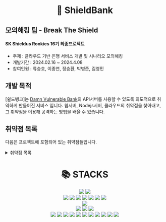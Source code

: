 <div align="center">
    <h1>🏦 ShieldBank</h1>
</div>

## 모의해킹 팀 - Break The Shield
#### SK Shieldus Rookies 16기 최종프로젝트

- 주제 : 클라우드 기반 은행 서비스 개발 및 시나리오 모의해킹
- 개발기간 : 2024.02.16 ~ 2024.4.08
- 참여인원 : 류승호, 이종연, 정승환, 박병준, 김영민

## 개발 목적
[쉴드뱅크]는 [Damn Vulnerable Bank](https://github.com/rewanthtammana/Damn-Vulnerable-Bank)의 API서버를 사용할 수 있도록 의도적으로 취약하게 만들어진 서비스 입니다.
웹서버, Nodejs서버, 클라우드의 취약점을 찾아내고, 그 취약점을 이용해 공격하는 방법을 배울 수 있습니다. 

## 취약점 목록
다음은 프로젝트에 포함되어 있는 취약점들입니다.
<!-- 토글 -->
<details>
<summary>취약점 목록</summary>
<div markdown="1">
    
- [x] [SQL injection (Blind & Union)]
- [x] [파일 다운로드 취약점]
- [x] [파일 업로드 취약점]
- [x] [XSS 취약점]
- [x] [토큰 하이재킹 취약점]
- [x] [CSRF 취약점]
- [x] [URI 패러미터 변조 취약점]
- [x] [보호되지 않은 IAM Credential 취약점]
- [x] [Apache Solr RCE 취약점]
</div>
</details>

<div align=center><h1>📚 STACKS</h1></div>
<!-- 
<div align="center">
    <h5>개발 툴</h5>
</div> -->
<div align="center">
    <!-- vscode -->
    <img src="https://img.shields.io/badge/VSCode-46AAE9?logo=VisualStudioCode&logoColor=white">
    <!-- npm -->
    <img src="https://img.shields.io/badge/NPM-crimson?logo=NPM&logoColor=white">
</div>
<!-- 
<div align="center">
    <h5>환경</h5>
</div> -->
<div align="center">
    <!-- kali -->
    <img src="https://img.shields.io/badge/Kali-silver?logo=Kali&logoColor=white">
    <!-- windows -->
    <img src="https://img.shields.io/badge/Windows-0173D4?logo=Windows&logoColor=white">
    <!-- ubuntu -->
    <img src="https://img.shields.io/badge/Ubuntu-E95420?logo=Ubuntu&logoColor=white">
    <!-- aws -->
    <img src="https://img.shields.io/badge/AWS-orange?logo=AmazonAWS&logoColor=white">
    <!-- mysql -->
    <img src="https://img.shields.io/badge/MySQL-00718B?logo=MySQL&logoColor=white">
    <!-- nodejs -->
    <img src="https://img.shields.io/badge/Node.js-green?logo=Node.js&logoColor=white">
    <!-- express -->
    <img src="https://img.shields.io/badge/Express-83C13B?logo=Express&logoColor=white">
</div>
<!-- 
<div align="center">
    <h5>테스트 도구</h5>
</div> -->
<div align="center">
    <!-- BurpSuite -->
    <img src="https://img.shields.io/badge/BurpSuite-F76331?logo=BurpSuite&logoColor=white">
</div>
<!-- 
<div align="center">
    <h5>협업도구</h5>
</div> -->
<div align="center">
    <!-- git -->
    <img src="https://img.shields.io/badge/Git-E84D31?logo=Git&logoColor=white">
    <!-- github -->
    <img src="https://img.shields.io/badge/GitHub-808080?logo=GitHub&logoColor=white">
    <!-- notion -->
    <img src="https://img.shields.io/badge/Notion-333333?logo=Notion&logoColor=white">
</div>
<!-- 
<div align="center">
    <h5>언어</h5>
</div> -->
<div align="center">
    <!-- html5 -->
    <img src="https://img.shields.io/badge/html5-E34F26?style=for-the-badge&logo=html5&logoColor=white"> 
    <!-- css -->
    <img src="https://img.shields.io/badge/css-1572B6?style=for-the-badge&logo=css3&logoColor=white"> 
    <!-- javascript -->
    <img src="https://img.shields.io/badge/javascript-F7DF1E?style=for-the-badge&logo=javascript&logoColor=black"> 
    <!-- mysql -->
    <img src="https://img.shields.io/badge/mysql-4479A1?style=for-the-badge&logo=mysql&logoColor=white"> 
    <!-- node.js -->
    <img src="https://img.shields.io/badge/node.js-339933?style=for-the-badge&logo=Node.js&logoColor=white">
    <!-- express -->
    <img src="https://img.shields.io/badge/express-000000?style=for-the-badge&logo=express&logoColor=white">
    <!-- bootstrap -->
    <img src="https://img.shields.io/badge/bootstrap-7952B3?style=for-the-badge&logo=bootstrap&logoColor=white">
    <!-- linux -->
    <img src="https://img.shields.io/badge/linux-FCC624?style=for-the-badge&logo=linux&logoColor=black"> 
    <!-- aws -->
    <img src="https://img.shields.io/badge/amazonaws-232F3E?style=for-the-badge&logo=amazonaws&logoColor=white"> 
    <!-- github -->
    <img src="https://img.shields.io/badge/github-181717?style=for-the-badge&logo=github&logoColor=white">
    <!-- git -->
    <img src="https://img.shields.io/badge/git-F05032?style=for-the-badge&logo=git&logoColor=white">
</div>




